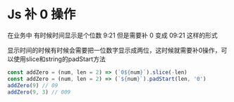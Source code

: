 # Js 补 0 操作

在业务中 有时候时间显示是个位数 9:21 但是需要补 0 变成 09:21 这样的形式

显示时间的时候有时候会需要把一位数字显示成两位，这时候就需要补0操作，可以使用slice和string的padStart方法

```javascript
const addZero = (num, len = 2) => (`0${num}`).slice(-len)
const addZero = (num, len = 2) => (`${num}`).padStart(len, '0')
addZero(9) // 09
addZero(9, 3) // 009
```